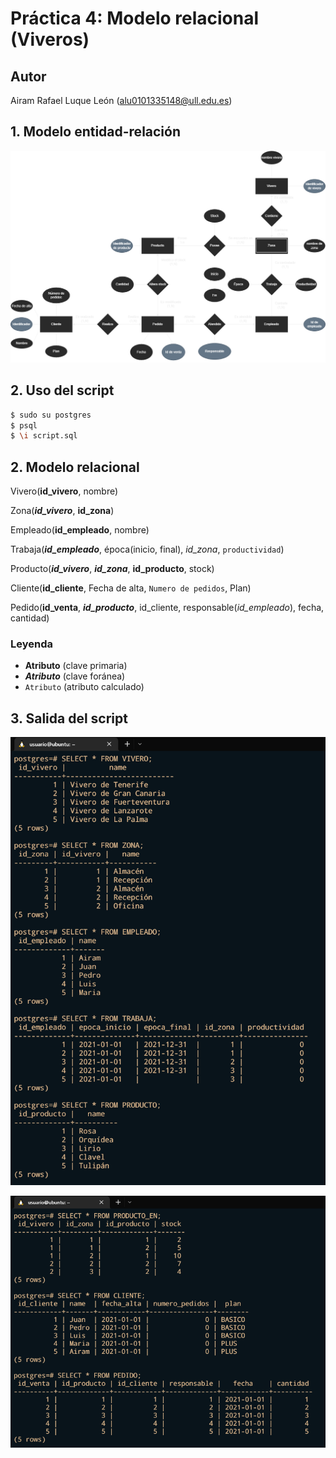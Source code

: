 # Práctica 4: Modelo relacional (Viveros)

## Autor

Airam Rafael Luque León (alu0101335148@ull.edu.es)

## 1. Modelo entidad-relación

![entity-relation-model](img/entity-relation-model.png)

## 2. Uso del script

```bash
$ sudo su postgres
$ psql 
$ \i script.sql
```

## 2. Modelo relacional

Vivero(**id_vivero**, nombre)

Zona(**_id_vivero_**, **id_zona**)

Empleado(**id_empleado**, nombre)

Trabaja(**_id_empleado_**, época(inicio, final), _id_zona_, `productividad`)

Producto(**_id_vivero_**, **_id_zona_**, **id_producto**, stock)

Cliente(**id_cliente**, Fecha de alta, `Numero de pedidos`, Plan)

Pedido(**id_venta**, **_id_producto_**, id_cliente, responsable(_id_empleado_), fecha, cantidad)

### Leyenda

-   **Atributo** (clave primaria)
-   **_Atributo_** (clave foránea)
-   `Atributo` (atributo calculado)

## 3. Salida del script

![script-output](img/query1.png)

![script-output](img/query2.png)